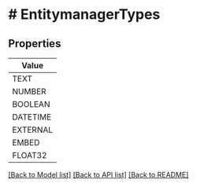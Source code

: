 # # EntitymanagerTypes


## Properties 



| Value |
------------ | 
TEXT|TEXT
NUMBER|NUMBER
BOOLEAN|BOOLEAN
DATETIME|DATETIME
EXTERNAL|EXTERNAL
EMBED|EMBED
FLOAT32|FLOAT32

[[Back to Model list]](../../README.md#models) [[Back to API list]](../../README.md#endpoints) [[Back to README]](../../README.md)

